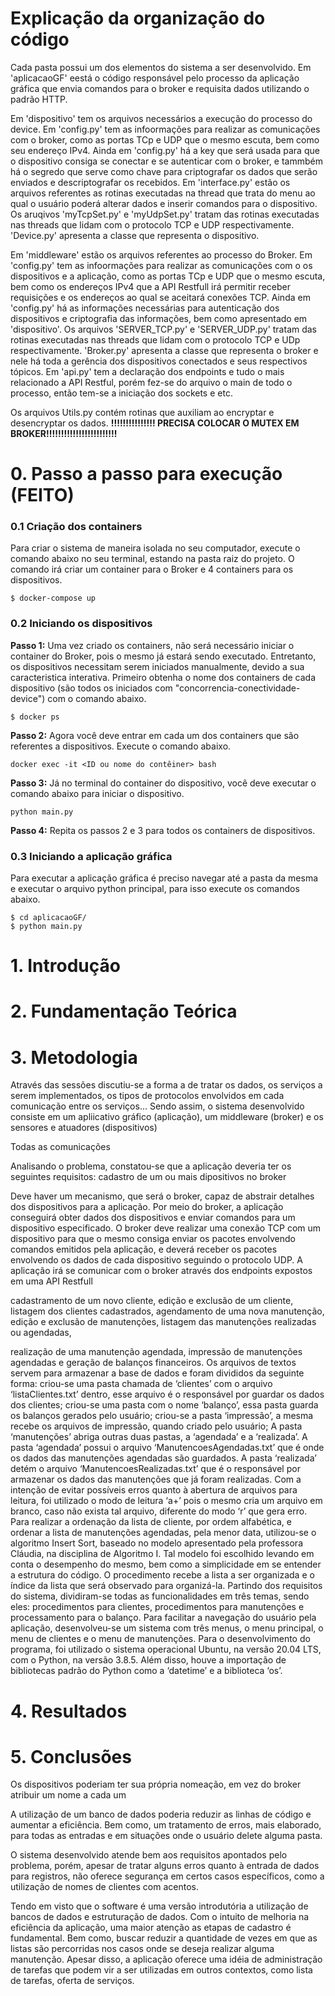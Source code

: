# Explicação da organização do código
Cada pasta possui um dos elementos do sistema a ser desenvolvido. Em 'aplicacaoGF' eestá o código responsável pelo processo da aplicação gráfica que envia comandos para o broker e requisita dados utilizando o padrão HTTP. 

Em 'dispositivo' tem os arquivos necessários a execução do processo do device. Em 'config.py' tem as infoormações para realizar as comunicações com o broker, como as portas TCp e UDP que o mesmo escuta, bem como seu endereço IPv4. Ainda em 'config.py' há a key que será usada para que o dispositivo consiga se conectar e se autenticar com o broker, e tammbém há o segredo que serve como chave para criptografar os dados que serão enviados e descriptografar os recebidos. Em 'interface.py' estão os arquivos referentes as rotinas executadas na thread que trata do menu ao qual o usuário poderá alterar dados e inserir comandos para o dispositivo. Os aruqivos 'myTcpSet.py' e 'myUdpSet.py' tratam das rotinas executadas nas threads que lidam com o protocolo TCP e UDP respectivamente. 'Device.py' apresenta a classe que representa o dispositivo.

Em 'middleware' estão os arquivos referentes ao processo do Broker. Em 'config.py' tem as infoormações para realizar as comunicações com o os dispositivos e a aplicação, como as portas TCp e UDP que o mesmo escuta, bem como os endereços IPv4 que a API Restfull irá permitir receber requisições e os endereços ao qual se aceitará conexões TCP. Ainda em 'config.py' há as informações necessárias para autenticação dos dispositivos e criptografia das informações, bem como apresentado em 'dispositivo'. Os arquivos 'SERVER_TCP.py' e 'SERVER_UDP.py' tratam das rotinas executadas nas threads que lidam com o protocolo TCP e UDp respectivamente. 'Broker.py' apresenta a classe que representa o broker e nele há toda a gerência dos dispositivos conectados e seus respectivos tópicos. Em 'api.py' tem a declaração dos endpoints e tudo o mais relacionado a API Restful, porém fez-se do arquivo o main de todo o processo, então tem-se a iniciação dos sockets e etc.

Os arquivos Utils.py contém rotinas que auxiliam ao encryptar e desencryptar os dados.
**!!!!!!!!!!!!!!! PRECISA COLOCAR O MUTEX EM BROKER!!!!!!!!!!!!!!!!!!!!!!!!**

# 0. Passo a passo para execução (FEITO)
### 0.1 Criação dos containers
Para criar o sistema de maneira isolada no seu computador, execute o comando abaixo no seu terminal, estando na pasta raiz do projeto. O comando irá criar um container para o Broker e 4 containers para os dispositivos.   
```
$ docker-compose up
```
### 0.2 Iniciando os dispositivos
**Passo 1:** Uma vez criado os containers, não será necessário iniciar o container do Broker, pois o mesmo já estará sendo executado. Entretanto, os dispositivos necessitam serem iniciados manualmente, devido a sua caracteristica interativa. Primeiro obtenha o nome dos containers de cada dispositivo (são todos os iniciados com "concorrencia-conectividade-device") com o  comando abaixo.
```
$ docker ps
```
**Passo 2:** Agora você deve entrar em cada um dos containers que são referentes a dispositivos. Execute o comando abaixo.
```
docker exec -it <ID ou nome do contêiner> bash
```
**Passo 3:** Já no terminal do container do dispositivo, você deve executar o comando abaixo para iniciar o dispositivo.
```
python main.py
```
**Passo 4:** Repita os passos 2 e 3 para todos os containers de dispositivos. 

### 0.3 Iniciando a aplicação gráfica
Para executar a aplicação gráfica é preciso navegar até a pasta da mesma e executar o arquivo python principal, para isso execute os comandos abaixo. 
```
$ cd aplicacaoGF/ 
$ python main.py
```







# 1. Introdução
# 2. Fundamentação Teórica
# 3. Metodologia
Através das sessões discutiu-se a forma a de tratar os dados, os serviços a serem implementados, os tipos de protocolos envolvidos em cada comunicação entre os serviços...
Sendo assim, o sistema desenvolvido consiste em um apliicativo gráfico (aplicação), um middleware (broker) e os sensores e atuadores (dispositivos)

Todas as comunicações 

Analisando o problema, constatou-se que a aplicação deveria ter os
seguintes requisitos: cadastro de um ou mais dipositivos no broker

Deve haver um mecanismo, que será o broker, capaz de abstrair detalhes dos dispositivos para a aplicação. Por meio do broker, a aplicação conseguirá obter dados dos dispositivos e enviar comandos para um dispositivo especificado. O broker deve realizar uma conexão TCP com um dispositivo para que o mesmo consiga enviar os pacotes envolvendo comandos emitidos pela aplicação, e deverá receber os pacotes envolvendo os dados de cada dispositivo seguindo o protocolo UDP. A aplicação irá se comunicar com o broker através dos endpoints expostos em uma API Restfull






cadastramento de um novo cliente, edição e exclusão de um
cliente, listagem dos clientes cadastrados, agendamento de uma nova manutenção,
edição e exclusão de manutenções, listagem das manutenções realizadas ou agendadas,

realização de uma manutenção agendada, impressão de manutenções agendadas e
geração de balanços financeiros.
Os arquivos de textos servem para armazenar a base de dados e foram divididos
da seguinte forma: criou-se uma pasta chamada de ‘clientes’ com o arquivo
‘listaClientes.txt’ dentro, esse arquivo é o responsável por guardar os dados dos clientes;
criou-se uma pasta com o nome ‘balanço’, essa pasta guarda os balanços gerados pelo
usuário; criou-se a pasta ‘impressão’, a mesma recebe os arquivos de impressão, quando
criado pelo usuário; A pasta ‘manutenções’ abriga outras duas pastas, a ‘agendada’ e a
‘realizada’. A pasta ‘agendada’ possui o arquivo ‘ManutencoesAgendadas.txt’ que é
onde os dados das manutenções agendadas são guardados. A pasta ‘realizada’ detém o
arquivo ‘ManutencoesRealizadas.txt’ que é o responsável por armazenar os dados das
manutenções que já foram realizadas.
Com a intenção de evitar possíveis erros quanto à abertura de arquivos para
leitura, foi utilizado o modo de leitura ‘a+’ pois o mesmo cria um arquivo em branco,
caso não exista tal arquivo, diferente do modo ‘r’ que gera erro.
Para realizar a ordenação da lista de cliente, por ordem alfabética, e ordenar a
lista de manutenções agendadas, pela menor data, utilizou-se o algoritmo Insert Sort,
baseado no modelo apresentado pela professora Cláudia, na disciplina de Algoritmo I.
Tal modelo foi escolhido levando em conta o desempenho do mesmo, bem como a
simplicidade em se entender a estrutura do código. O procedimento recebe a lista a ser
organizada e o índice da lista que será observado para organizá-la.
Partindo dos requisitos do sistema, dividiram-se todas as funcionalidades em três
temas, sendo eles: procedimentos para clientes, procedimentos para manutenções e
processamento para o balanço. Para facilitar a navegação do usuário pela aplicação,
desenvolveu-se um sistema com três menus, o menu principal, o menu de clientes e o
menu de manutenções.
Para o desenvolvimento do programa, foi utilizado o sistema operacional
Ubuntu, na versão 20.04 LTS, com o Python, na versão 3.8.5. Além disso, houve a
importação de bibliotecas padrão do Python como a ‘datetime’ e a biblioteca ‘os’.
# 4. Resultados
# 5. Conclusões
Os dispositivos poderiam ter sua própria nomeação, em vez do broker atribuir um nome a cada um

A utilização de um banco de dados poderia reduzir as linhas de código e aumentar a eficiência. Bem como, um tratamento de erros, mais elaborado, para todas as entradas e
em situações onde o usuário delete alguma pasta.


O sistema desenvolvido atende bem aos requisitos apontados pelo problema, porém, apesar de tratar alguns erros quanto à entrada de dados para registros, não
oferece segurança em certos casos específicos, como a utilização de nomes de clientes
com acentos.




Tendo em visto que o software é uma versão introdutória a utilização de bancos
de dados e estruturação de dados. Com o intuito de melhoria na eficiência da aplicação,
uma maior atenção as etapas de cadastro é fundamental. Bem como, buscar reduzir a
quantidade de vezes em que as listas são percorridas nos casos onde se deseja realizar
alguma manutenção. Apesar disso, a aplicação oferece uma idéia de administração de
tarefas que podem vir a ser utilizadas em outros contextos, como lista de tarefas, oferta
de serviços.